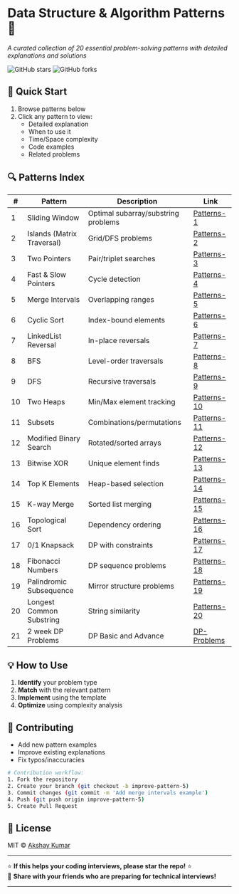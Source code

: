 
# Data Structure & Algorithm Patterns 🧩

*A curated collection of 20 essential problem-solving patterns with detailed explanations and solutions*

![GitHub stars](https://img.shields.io/github/stars/kumarakshay2456/Data_Structure_Notes?style=social)
![GitHub forks](https://img.shields.io/github/forks/kumarakshay2456/Data_Structure_Notes?style=social)

## 🚀 Quick Start
1. Browse patterns below
2. Click any pattern to view:
   - Detailed explanation
   - When to use it
   - Time/Space complexity
   - Code examples
   - Related problems

## 🔍 Patterns Index
| #   | Pattern                    | Description                         | Link                                                     |
| --- | -------------------------- | ----------------------------------- | -------------------------------------------------------- |
| 1   | Sliding Window             | Optimal subarray/substring problems | [Patterns-1](All%20Type%20of%20patterns/Patterns-1.md)   |
| 2   | Islands (Matrix Traversal) | Grid/DFS problems                   | [Patterns-2](All%20Type%20of%20patterns/Patterns-2.md)   |
| 3   | Two Pointers               | Pair/triplet searches               | [Patterns-3](All%20Type%20of%20patterns/Patterns-3.md)   |
| 4   | Fast & Slow Pointers       | Cycle detection                     | [Patterns-4](All%20Type%20of%20patterns/Patterns-4.md)   |
| 5   | Merge Intervals            | Overlapping ranges                  | [Patterns-5](All%20Type%20of%20patterns/Patterns-5.md)   |
| 6   | Cyclic Sort                | Index-bound elements                | [Patterns-6](All%20Type%20of%20patterns/Patterns-6.md)   |
| 7   | LinkedList Reversal        | In-place reversals                  | [Patterns-7](All%20Type%20of%20patterns/Patterns-7.md)   |
| 8   | BFS                        | Level-order traversals              | [Patterns-8](All%20Type%20of%20patterns/Patterns-8.md)   |
| 9   | DFS                        | Recursive traversals                | [Patterns-9](All%20Type%20of%20patterns/Patterns-9.md)   |
| 10  | Two Heaps                  | Min/Max element tracking            | [Patterns-10](All%20Type%20of%20patterns/Patterns-10.md) |
| 11  | Subsets                    | Combinations/permutations           | [Patterns-11](All%20Type%20of%20patterns/Patterns-11.md) |
| 12  | Modified Binary Search     | Rotated/sorted arrays               | [Patterns-12](All%20Type%20of%20patterns/Patterns-12.md) |
| 13  | Bitwise XOR                | Unique element finds                | [Patterns-13](All%20Type%20of%20patterns/Patterns-13.md) |
| 14  | Top K Elements             | Heap-based selection                | [Patterns-14](All%20Type%20of%20patterns/Patterns-14.md) |
| 15  | K-way Merge                | Sorted list merging                 | [Patterns-15](All%20Type%20of%20patterns/Patterns-15.md) |
| 16  | Topological Sort           | Dependency ordering                 | [Patterns-16](All%20Type%20of%20patterns/Patterns-16.md) |
| 17  | 0/1 Knapsack               | DP with constraints                 | [Patterns-17](All%20Type%20of%20patterns/Patterns-17.md) |
| 18  | Fibonacci Numbers          | DP sequence problems                | [Patterns-18](All%20Type%20of%20patterns/Patterns-18.md) |
| 19  | Palindromic Subsequence    | Mirror structure problems           | [Patterns-19](All%20Type%20of%20patterns/Patterns-19.md) |
| 20  | Longest Common Substring   | String similarity                   | [Patterns-20](All%20Type%20of%20patterns/Patterns-20.md) |
| 21  | 2 week DP Problems         | DP Basic and Advance                | [DP-Problems](All%20Type%20of%20patterns/dp-2-week-plan-table.md) |

## 💡 How to Use
1. **Identify** your problem type
2. **Match** with the relevant pattern
3. **Implement** using the template
4. **Optimize** using complexity analysis

## 🤝 Contributing
- Add new pattern examples
- Improve existing explanations
- Fix typos/inaccuracies

```bash
# Contribution workflow:
1. Fork the repository
2. Create your branch (git checkout -b improve-pattern-5)
3. Commit changes (git commit -m 'Add merge intervals example')
4. Push (git push origin improve-pattern-5)
5. Create Pull Request
```

## 📜 License
MIT © [Akshay Kumar](LICENSE)

---

⭐ **If this helps your coding interviews, please star the repo!** ⭐  
🔗 **Share with your friends who are preparing for technical interviews!**

---
